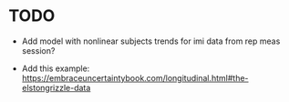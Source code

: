 # TODO

* Add model with nonlinear subjects trends for imi data from rep meas session?

* Add this example:
  https://embraceuncertaintybook.com/longitudinal.html#the-elstongrizzle-data

